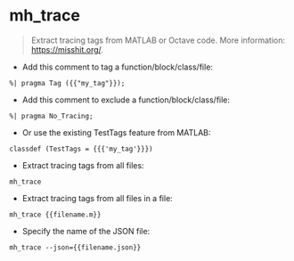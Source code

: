 # mh_trace

> Extract tracing tags from MATLAB or Octave code.
> More information: <https://misshit.org/>.

- Add this comment to tag a function/block/class/file:

`%| pragma Tag ({{"my_tag"}});`

- Add this comment to exclude a function/block/class/file:

`%| pragma No_Tracing;`

- Or use the existing TestTags feature from MATLAB:

`classdef (TestTags = {{{'my_tag'}}})`

- Extract tracing tags from all files:

`mh_trace`

- Extract tracing tags from all files in a file:

`mh_trace {{filename.m}}`

- Specify the name of the JSON file:

`mh_trace --json={{filename.json}}`
